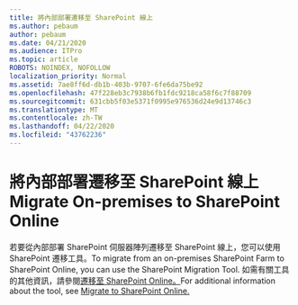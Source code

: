 ```yaml
---
title: 將內部部署遷移至 SharePoint 線上
ms.author: pebaum
author: pebaum
ms.date: 04/21/2020
ms.audience: ITPro
ms.topic: article
ROBOTS: NOINDEX, NOFOLLOW
localization_priority: Normal
ms.assetid: 7ae8ff6d-db1b-403b-9707-6fe6da75be92
ms.openlocfilehash: 47f228eb3c7938b6fb1fdc9218ca58f6c7f88709
ms.sourcegitcommit: 631cbb5f03e5371f0995e976536d24e9d13746c3
ms.translationtype: MT
ms.contentlocale: zh-TW
ms.lasthandoff: 04/22/2020
ms.locfileid: "43762236"
---
```

# <a name="migrate-on-premises-to-sharepoint-online"></a><span data-ttu-id="9f139-102">將內部部署遷移至 SharePoint 線上</span><span class="sxs-lookup"><span data-stu-id="9f139-102">Migrate On-premises to SharePoint Online</span></span>

<span data-ttu-id="9f139-103">若要從內部部署 SharePoint 伺服器陣列遷移至 SharePoint 線上，您可以使用 SharePoint 遷移工具。</span><span class="sxs-lookup"><span data-stu-id="9f139-103">To migrate from an on-premises SharePoint Farm to SharePoint Online, you can use the SharePoint Migration Tool.</span></span> <span data-ttu-id="9f139-104">如需有關工具的其他資訊，請參閱[遷移至 SharePoint Online。](https://go.microsoft.com/fwlink/?linkid=2019574)</span><span class="sxs-lookup"><span data-stu-id="9f139-104">For additional information about the tool, see [Migrate to SharePoint Online.](https://go.microsoft.com/fwlink/?linkid=2019574)</span></span>
  

